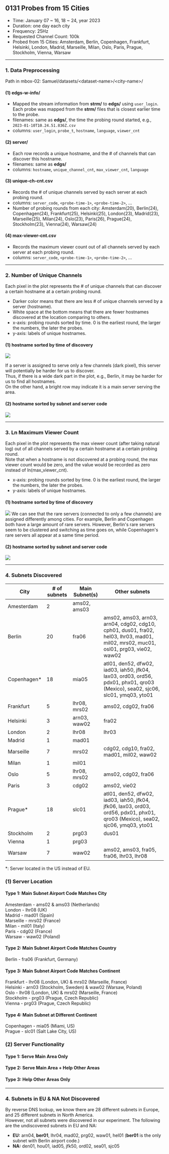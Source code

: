 ## 0131 Probes from 15 Cities
- Time: January 07 ~ 16, 18 ~ 24, year 2023
- Duration: one day each city
- Frequency: 25Hz
- Requested Channel Count: 100k
- Probed from 15 Cities: Amsterdam, Berlin, Copenhagen, Frankfurt, Helsinki, London, Madrid, Marseille, Milan, Oslo, Paris, Prague, Stockholm, Vienna, Warsaw

---
### 1. Data Preprocessing
Path in mbox-02: Samuel/datasets/\<dataset-name\>/\<city-name\>/
#### (1) edgs-w-info/
- Mapped the stream information from __strm/__ to __edgs/__ using `user_login`.
Each probe was mapped from the __strm/__ files that is closest earlier time to the probe.
- filenames: same as __edgs/__, the time the probing round started, e.g., `2023-01-10T10.24.51.836Z.csv`
- columns: `user_login`, `probe_t`, `hostname`, `language`, `viewer_cnt`

#### (2) server/
- Each row records a unique hostname, and the # of channels that can discover this hostname.
- filenames: same as __edgs/__
- columns: `hostname`, `unique_channel_cnt`, `max_viewer_cnt`, `language`

#### (3) unique-ch-cnt.csv
- Records the # of unique channels served by each server at each probing round.
- columns: `server_code`, `<probe-time-1>`, `<probe-time-2>`, ...
- Number of probing rounds from each city: Amsterdam(20), Berlin(24), Copenhagen(24), Frankfurt(25), Helsinki(25), London(23), Madrid(23), Marseille(25), Milan(24), Oslo(23), Paris(26), Prague(24), Stockholm(23), Vienna(24), Warsaw(24)

#### (4) max-viewer-cnt.csv
- Records the maximum viewer count out of all channels served by each server at each probing round.
- columns: `server_code`, `<probe-time-1>`, `<probe-time-2>`, ...

---
### 2. Number of Unique Channels
Each pixel in the plot represents the # of unique channels that can discover a certain hostname at a certain probing round.
- Darker color means that there are less # of unique channels served by a server (hostname).  
- White space at the bottom means that there are fewer hostnames discovered at the location comparing to others.  
- x-axis: probing rounds sorted by time. 0 is the earliest round, the larger the numbers, the later the probes.  
- y-axis: labels of unique hostnames.  

#### (1) hostname sorted by time of discovery
<img src="/images/unique-channel-cnt-all.png">

If a server is assigned to serve only a few channels (dark pixel), this server will potentially be harder for us to discover.  
Thus, if there is a wide dark part in the plot, e.g., Berlin, it may be harder for us to find all hostnames.  
On the other hand, a bright row may indicate it is a main server serving the area.

#### (2) hostname sorted by subnet and server code
<img src="/images/unique-channel-cnt-sorted.png">


---
### 3. Ln Maximum Viewer Count
Each pixel in the plot represents the max viewer count (after taking natural log) out of all channels served by a certain hostname at a certain probing round.  
Note that when a hostname is not discovered at a probing round, the max viewer count would be zero, and the value would be recorded as zero instead of ln(max_viewer_cnt).
- x-axis: probing rounds sorted by time. 0 is the earliest round, the larger the numbers, the later the probes.  
- y-axis: labels of unique hostnames.  

#### (1) hostname sorted by time of discovery
<img src="/images/max-viewer-cnt-all.png">
We can see that the rare servers (connected to only a few channels) are assigned differently among cities.  
For example, Berlin and Copenhagen both have a large amount of rare servers. However, Berlin's rare servers seem to be clustered and switching as time goes on, while Copenhagen's rare servers all appear at a same time period.

#### (2) hostname sorted by subnet and server code
<img src="/images/max-viewer-cnt-sorted.png">

---
### 4. Subnets Discovered

| City        | \# of subnets | Main Subnet(s) | Other subnets |
| ----------- | ------------- | -------------- | ------------- |
| Amesterdam  | 2             | ams02, ams03   |               |
| Berlin      | 20            | fra06          | ams02, ams03, arn03, arn04, cdg02, cdg10, cph01, dus01, fra02, hel03, lhr03, mad01, mil02, mrs02, muc01, osl01, prg03, vie02, waw02 |
| Copenhagen* | 18            | mia05          | atl01, den52, dfw02, iad03, iah50, jfk04, lax03, ord03, ord56, pdx01, phx01, qro03 (Mexico), sea02, sjc06, slc01, ymq03, yto01 |
| Frankfurt   | 5             | lhr08, mrs02   | ams02, cdg02, fra06 |
| Helsinki    | 3             | arn03, waw02   | fra02         |
| London      | 2             | lhr08          | lhr03         |
| Madrid      | 1             | mad01          |               |
| Marseille   | 7             | mrs02          | cdg02, cdg10, fra02, mad01, mil02, waw02 |
| Milan       | 1             | mil01          |               |
| Oslo        | 5             | lhr08, mrs02   | ams02, cdg02, fra06 |
| Paris       | 3             | cdg02          | ams02, vie02  |
| Prague*     | 18            | slc01          | atl01, den52, dfw02, iad03, iah50, jfk04, jfk06, lax03, ord03, ord56, pdx01, phx01, qro03 (Mexico), sea02, sjc06, ymq03, yto01 |
| Stockholm   | 2             | prg03          | dus01         |
| Vienna      | 1             | prg03          |               |
| Warsaw      | 7             | waw02          | ams02, ams03, fra05, fra06, lhr03, lhr08 |

\*: Server located in the US instead of EU.

### (1) Server Location
#### Type 1: Main Subnet Airport Code Matches City
Amesterdam - ams02 & ams03 (Netherlands)  
London - lhr08 (UK)  
Madrid - mad01 (Spain)  
Marseille - mrs02 (France)  
Milan - mil01 (Italy)  
Paris - cdg02 (France)  
Warsaw - waw02 (Poland)

#### Type 2: Main Subnet Airport Code Matches Country
Berlin - fra06 (Frankfurt, Germany)  

#### Type 3: Main Subnet Airport Code Matches Continent
Frankfurt - lhr08 (London, UK) & mrs02 (Marseille, France)  
Helsinki - arn03 (Stockholm, Sweden) & waw02 (Warsaw, Poland)    
Oslo - lhr08 (London, UK) & mrs02 (Marseille, France)  
Stockholm - prg03 (Prague, Czech Republic)  
Vienna - prg03 (Prague, Czech Republic)  

#### Type 4: Main Subnet at Different Continent
Copenhagen - mia05 (Miami, US)  
Prague - slc01 (Salt Lake City, US)

### (2) Server Functionality
#### Type 1: Serve Main Area Only

#### Type 2: Serve Main Area + Help Other Areas

#### Type 3: Help Other Areas Only

---
### 4. Subnets in EU & NA Not Discovered 
By reverse DNS lookup, we know there are 28 different subnets in Europe, and 25 different subnets in North America.  
However, not all subnets were discovered in our experiment. The following are the undiscovered subnets in EU and NA:
- __EU:__ arn04, __ber01__, lhr04, mad02, prg02, waw01, hel01 (__ber01__ is the only subnet with Berlin airport code.)
- __NA:__ den01, hou01, iad05, jfk50, ord02, sea01, sjc05

